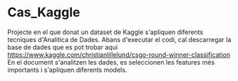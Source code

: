 # Cas_Kaggle
Projecte en el que donat un dataset de Kaggle s'apliquen diferents tecniques d'Analitica de Dades.
Abans d'executar el codi, cal descarregar la base de dades que es pot trobar aquí https://www.kaggle.com/christianlillelund/csgo-round-winner-classification
En el document s'analitzen les dades, es seleccionen les features més importants i s'apliquen diferents models.
